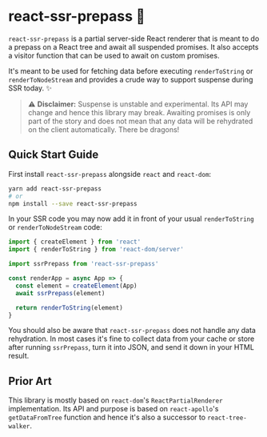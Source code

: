 # react-ssr-prepass 🌲

`react-ssr-prepass` is a partial server-side React renderer that is meant
to do a prepass on a React tree and await all suspended promises. It also
accepts a visitor function that can be used to await on custom promises.

It's meant to be used for fetching data before executing `renderToString`
or `renderToNodeStream` and provides a crude way to support suspense during
SSR today. ✨

> ⚠️ **Disclaimer:** Suspense is unstable and experimental. Its API may change
> and hence this library may break. Awaiting promises is only part of the
> story and does not mean that any data will be rehydrated on the client
> automatically. There be dragons!

## Quick Start Guide

First install `react-ssr-prepass` alongside `react` and `react-dom`:

```sh
yarn add react-ssr-prepass
# or
npm install --save react-ssr-prepass
```

In your SSR code you may now add it in front of your usual `renderToString`
or `renderToNodeStream` code:

```js
import { createElement } from 'react'
import { renderToString } from 'react-dom/server'

import ssrPrepass from 'react-ssr-prepass'

const renderApp = async App => {
  const element = createElement(App)
  await ssrPrepass(element)

  return renderToString(element)
}
```

You should also be aware that `react-ssr-prepass` does not handle any
data rehydration. In most cases it's fine to collect data from your cache
or store after running `ssrPrepass`, turn it into JSON, and send it
down in your HTML result.

## Prior Art

This library is mostly based on `react-dom`'s `ReactPartialRenderer`
implementation. Its API and purpose is based on `react-apollo`'s
`getDataFromTree` function and hence it's also a successor to
`react-tree-walker`.
